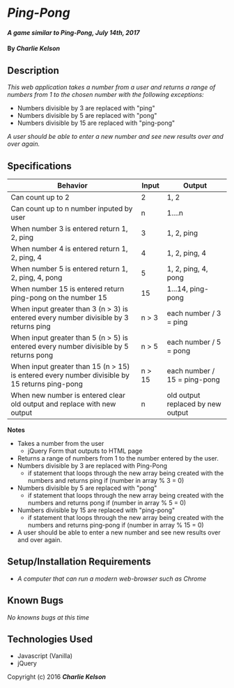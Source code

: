 # _Ping-Pong_

#### _A game similar to Ping-Pong, July 14th, 2017_

#### By _**Charlie Kelson**_

## Description

_This web application takes a number from a user and returns a range of numbers from 1 to the chosen number with the following exceptions:_

- Numbers divisible by 3 are replaced with "ping"
- Numbers divisible by 5 are replaced with "pong"
- Numbers divisible by 15 are replaced with "ping-pong"

_A user should be able to enter a new number and see new results over and over again._

## Specifications

|  Behavior | Input  |  Output |
|---|---|---|
|  Can count up to 2 | 2  | 1, 2  |
|  Can count up to n number inputed by user | n | 1....n  |
|  When number 3 is entered return 1, 2, ping | 3  | 1, 2, ping  |
|  When number 4 is entered return 1, 2, ping, 4 |  4 | 1, 2, ping, 4  |
|  When number 5 is entered return 1, 2, ping, 4, pong |  5 | 1, 2, ping, 4, pong  |
|  When number 15 is entered return ping-pong on the number 15 | 15 | 1...14, ping-pong |
|  When input greater than 3 (n > 3) is entered every number divisible by 3 returns ping | n > 3 | each number / 3 = ping |
|  When input greater than 5 (n > 5) is entered every number divisible by 5 returns pong | n > 5 | each number / 5 = pong |
|  When input greater than 15 (n > 15) is entered every number divisible by 15 returns ping-pong | n > 15 | each number / 15 = ping-pong |
|  When new number is entered clear old output and replace with new output | n | old output replaced by new output  |

**Notes**
- Takes a number from the user
  - jQuery Form that outputs to HTML page
- Returns a range of numbers from 1 to the number entered by the user.
- Numbers divisible by 3 are replaced with Ping-Pong
  - if statement that loops through the new array being created with the numbers and returns ping if (number in array % 3 = 0)
- Numbers divisible by 5 are replaced with "pong"
  - if statement that loops through the new array being created with the numbers and returns pong if (number in array % 5 = 0)
- Numbers divisible by 15 are replaced with "ping-pong"
  - if statement that loops through the new array being created with the numbers and returns ping-pong if (number in array % 15 = 0)
- A user should be able to enter a new number and see new results over and over again.



## Setup/Installation Requirements

* _A computer that can run a modern web-browser such as Chrome_


## Known Bugs

_No knowns bugs at this time_


## Technologies Used

- Javascript (Vanilla)
- jQuery



Copyright (c) 2016 **_Charlie Kelson_**
